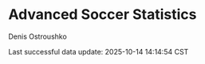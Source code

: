 # Advanced Soccer Statistics
Denis Ostroushko

<!-- gfm -->

Last successful data update: 2025-10-14 14:14:54 CST
